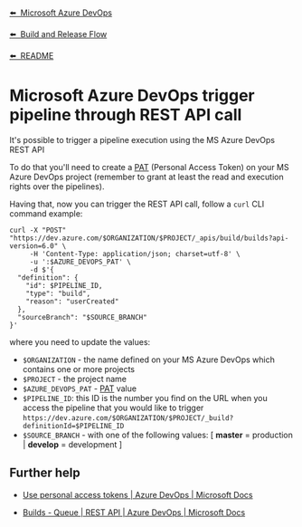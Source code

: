 [⬅️&nbsp;&nbsp;Microsoft Azure DevOps](azure-devops.md)

[⬅️&nbsp;&nbsp;Build and Release Flow](README.md)

[⬅️&nbsp;&nbsp;README](../../README.md)

# Microsoft Azure DevOps trigger pipeline through REST API call

It's possible to trigger a pipeline execution using the MS Azure DevOps REST API

To do that you'll need to create a [PAT][azure_devops_pat_create] (Personal Access Token) on your MS Azure DevOps project (remember to grant at least the read and execution rights over the pipelines).

Having that, now you can trigger the REST API call, follow a `curl` CLI command example:

```
curl -X "POST" "https://dev.azure.com/$ORGANIZATION/$PROJECT/_apis/build/builds?api-version=6.0" \
     -H 'Content-Type: application/json; charset=utf-8' \
     -u ':$AZURE_DEVOPS_PAT' \
     -d $'{
  "definition": {
    "id": $PIPELINE_ID,
    "type": "build",
    "reason": "userCreated"
  },
  "sourceBranch": "$SOURCE_BRANCH"
}'
```

where you need to update the values:

- `$ORGANIZATION` - the name defined on your MS Azure DevOps which contains one or more projects
- `$PROJECT` - the project name
- `$AZURE_DEVOPS_PAT` - [PAT][azure_devops_pat_create] value
- `$PIPELINE_ID`: this ID is the number you find on the URL when you access the pipeline that you would like to trigger `https://dev.azure.com/$ORGANIZATION/$PROJECT/_build?definitionId=$PIPELINE_ID`
- `$SOURCE_BRANCH` - with one of the following values: [ **master** = production | **develop** = development ]

## Further help

- [Use personal access tokens | Azure DevOps | Microsoft Docs][azure_devops_pat_create]

- [Builds - Queue | REST API | Azure DevOps | Microsoft Docs][build_queue_api_call]

[azure_devops_pat_create]: https://docs.microsoft.com/en-us/azure/devops/organizations/accounts/use-personal-access-tokens-to-authenticate
[build_queue_api_call]: https://docs.microsoft.com/en-us/rest/api/azure/devops/build/builds/queue
